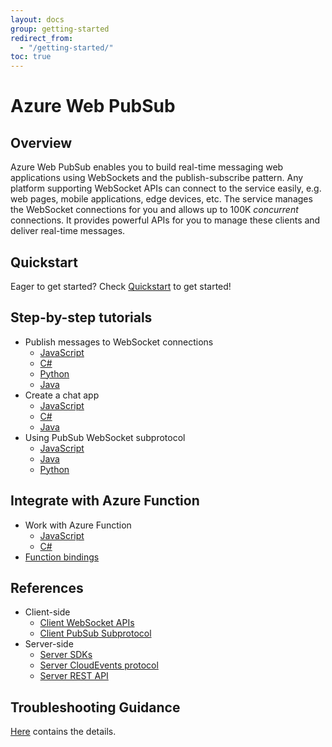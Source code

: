 ```yaml
---
layout: docs
group: getting-started
redirect_from:
  - "/getting-started/"
toc: true
---
```


# Azure Web PubSub
## Overview

Azure Web PubSub enables you to build real-time messaging web applications using WebSockets and the publish-subscribe pattern. Any platform supporting WebSocket APIs can connect to the service easily, e.g. web pages, mobile applications, edge devices, etc. The service manages the WebSocket connections for you and allows up to 100K *concurrent* connections. It provides powerful APIs for you to manage these clients and deliver real-time messages.

## Quickstart

Eager to get started? Check [Quickstart](./quickstart.md) to get started!

## Step-by-step tutorials
- Publish messages to WebSocket connections 
    - [JavaScript](./publish-messages/js-publish-message.md)
    - [C#](./publish-messages/csharp-publish-message.md)
    - [Python](./publish-messages/python-publish-message.md)
    - [Java](./publish-messages/java-publish-message.md)
- Create a chat app
    - [JavaScript](./create-a-chat-app/js-handle-events.md)
    - [C#](./create-a-chat-app/csharp-handle-events.md)
    - [Java](./create-a-chat-app/java-handle-events.md)
- Using PubSub WebSocket subprotocol
    - [JavaScript](./using-pubsub-subprotocol/js-work-with-subprotocols.md)
    - [Java](./using-pubsub-subprotocol/java-work-with-subprotocols.md)
    - [Python](./using-pubsub-subprotocol/python-work-with-subprotocols.md)

## Integrate with Azure Function
- Work with Azure Function
    - [JavaScript](./work-with-azure-function/js-work-with-azure-function.md)
    - [C#](./work-with-azure-function/csharp-work-with-azure-function.md)
- [Function bindings](./../references/functions-bindings.md)

## References
- Client-side
    - [Client WebSocket APIs](./../references/client-websocket-apis/)
    - [Client PubSub Subprotocol](./../references/pubsub-websocket-subprotocol.md)
- Server-side
    - [Server SDKs](./../references/server-sdks/index.md)
    - [Server CloudEvents protocol](./../references/protocol-cloudevents.md)
    - [Server REST API][rest]

## Troubleshooting Guidance
[Here](./troubleshoot.md) contains the details.


[rest]: https://docs.microsoft.com/rest/api/webpubsub/
